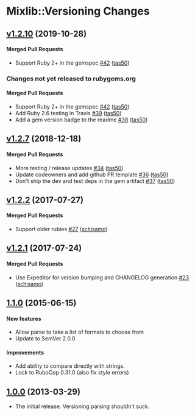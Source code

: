 # Mixlib::Versioning Changes

<!-- latest_release 1.2.10 -->
## [v1.2.10](https://github.com/chef/mixlib-versioning/tree/v1.2.10) (2019-10-28)

#### Merged Pull Requests
- Support Ruby 2+ in the gemspec [#42](https://github.com/chef/mixlib-versioning/pull/42) ([tas50](https://github.com/tas50))
<!-- latest_release -->

<!-- release_rollup since=1.2.7 -->
### Changes not yet released to rubygems.org

#### Merged Pull Requests
- Support Ruby 2+ in the gemspec [#42](https://github.com/chef/mixlib-versioning/pull/42) ([tas50](https://github.com/tas50)) <!-- 1.2.10 -->
- Add Ruby 2.6 testing in Travis [#39](https://github.com/chef/mixlib-versioning/pull/39) ([tas50](https://github.com/tas50)) <!-- 1.2.9 -->
- Add a gem version badge to the readme [#38](https://github.com/chef/mixlib-versioning/pull/38) ([tas50](https://github.com/tas50)) <!-- 1.2.8 -->
<!-- release_rollup -->

<!-- latest_stable_release -->
## [v1.2.7](https://github.com/chef/mixlib-versioning/tree/v1.2.7) (2018-12-18)

#### Merged Pull Requests
- More testing / release updates [#34](https://github.com/chef/mixlib-versioning/pull/34) ([tas50](https://github.com/tas50))
- Update codeowners and add github PR template [#36](https://github.com/chef/mixlib-versioning/pull/36) ([tas50](https://github.com/tas50))
- Don&#39;t ship the dev and test deps in the gem artifact [#37](https://github.com/chef/mixlib-versioning/pull/37) ([tas50](https://github.com/tas50))
<!-- latest_stable_release -->

## [v1.2.2](https://github.com/chef/mixlib-versioning/tree/v1.2.2) (2017-07-27)

#### Merged Pull Requests
- Support older rubies [#27](https://github.com/chef/mixlib-versioning/pull/27) ([schisamo](https://github.com/schisamo))

## [v1.2.1](https://github.com/chef/mixlib-versioning/tree/v1.2.1) (2017-07-24)

#### Merged Pull Requests
- Use Expeditor for version bumping and CHANGELOG generation [#23](https://github.com/chef/mixlib-versioning/pull/23) ([schisamo](https://github.com/schisamo))

## [1.1.0](https://github.com/chef/mixlib-versioning/tree/v1.1.0) (2015-06-15)

#### New features

* Allow parse to take a list of formats to choose from
* Update to SemVer 2.0.0

#### Improvements

* Add ability to compare directly with strings.
* Lock to RuboCop 0.31.0 (also fix style errors)


## [1.0.0](https://github.com/chef/mixlib-versioning/tree/v1.0.0) (2013-03-29)

* The initial release. Versioning parsing shouldn't suck.